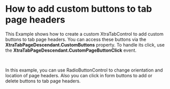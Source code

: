 # How to add custom buttons to tab page headers


<p>This Example shows how to create a custom XtraTabControl  to add custom buttons to tab page headers. You can access these buttons via the <strong>XtraTabPageDescendant.CustomButtons</strong> property. To handle its click, use the <strong>XtraTabPageDescendant.CustomPageButtonClick</strong> event.</p><br />
<p>In this example, you can use RadioButtonControl to change orientation and location of page headers. Also you can click in form buttons to add or delete buttons to tab page headers.</p>

<br/>


